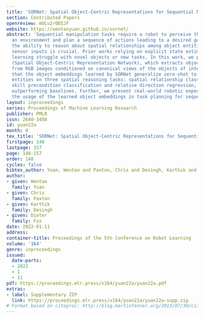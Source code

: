 ```yaml
---
title: 'SORNet: Spatial Object-Centric Representations for Sequential Manipulation'
section: Contributed Papers
openreview: mOLu2rODIJF
website: https://wentaoyuan.github.io/sornet/
abstract: 'Sequential manipulation tasks require a robot to perceive the state of
  an environment and plan a sequence of actions leading to a desired goal state, where
  the ability to reason about spatial relationships among object entities from raw
  sensor inputs is crucial. Prior works relying on explicit state estimation or end-to-end
  learning struggle with novel objects or new tasks. In this work, we propose SORNet
  (Spatial Object-Centric Representation Network), which extracts object-centric representations
  from RGB images conditioned on canonical views of the objects of interest. We show
  that the object embeddings learned by SORNet generalize zero-shot to unseen object
  entities on three spatial reasoning tasks: spatial relationship classification,
  skill precondition classification and relative direction regression, significantly
  outperforming baselines. Further, we present real-world robotic experiments demonstrating
  the usage of the learned object embeddings in task planning for sequential manipulation.'
layout: inproceedings
series: Proceedings of Machine Learning Research
publisher: PMLR
issn: 2640-3498
id: yuan22a
month: 0
tex_title: 'SORNet: Spatial Object-Centric Representations for Sequential Manipulation'
firstpage: 148
lastpage: 157
page: 148-157
order: 148
cycles: false
bibtex_author: Yuan, Wentao and Paxton, Chris and Desingh, Karthik and Fox, Dieter
author:
- given: Wentao
  family: Yuan
- given: Chris
  family: Paxton
- given: Karthik
  family: Desingh
- given: Dieter
  family: Fox
date: 2022-01-11
address:
container-title: Proceedings of the 5th Conference on Robot Learning
volume: '164'
genre: inproceedings
issued:
  date-parts:
  - 2022
  - 1
  - 11
pdf: https://proceedings.mlr.press/v164/yuan22a/yuan22a.pdf
extras:
- label: Supplementary ZIP
  link: https://proceedings.mlr.press/v164/yuan22a/yuan22a-supp.zip
# Format based on citeproc: http://blog.martinfenner.org/2013/07/30/citeproc-yaml-for-bibliographies/
---
```


